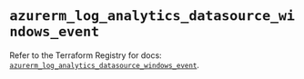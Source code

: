 # `azurerm_log_analytics_datasource_windows_event`

Refer to the Terraform Registry for docs: [`azurerm_log_analytics_datasource_windows_event`](https://registry.terraform.io/providers/hashicorp/azurerm/4.21.0/docs/resources/log_analytics_datasource_windows_event).
